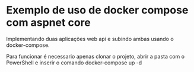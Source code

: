 # Exemplo de uso de docker compose com aspnet core
Implementando duas aplicações web api e subindo ambas usando o docker-compose.

Para funcionar é necessario apenas clonar o projeto, abrir a pasta com o PowerShell e inserir o comando
docker-compose up -d
